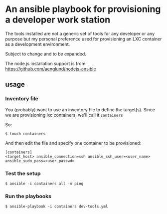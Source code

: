 # An ansible playbook for provisioning a developer work station

The tools installed are not a generic set of tools for any developer or any purpose but my personal preference used for provisioning an LXC container as a development environment.

Subject to change and to be expanded.

The node.js installation support is from https://github.com/aenglund/nodejs-ansible

## usage

### Inventory file

You (probably) want to use an inventory file to define the target(s).
Since we are provisioning lxc containers, we'll call it `containers`

So:

`$ touch containers`

And then edit the file and specify one container to be provisioned:

```
[containers]
<target_host> ansible_connection=ssh ansible_ssh_user=<user_name> ansible_sudo_pass=<user_passwd>
```

### Test the setup

`$ ansible -i containers all -m ping`

### Run the playbooks

`$ ansible-playbook -i containers dev-tools.yml`
